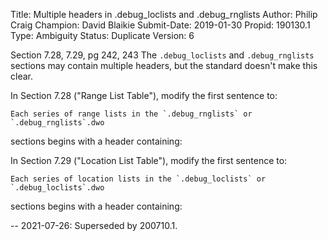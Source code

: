 Title:       Multiple headers in .debug_loclists and .debug_rnglists
Author:      Philip Craig
Champion:    David Blaikie
Submit-Date: 2019-01-30
Propid:      190130.1
Type:        Ambiguity
Status:      Duplicate
Version:     6

Section 7.28, 7.29, pg 242, 243
The `.debug_loclists` and `.debug_rnglists` sections may contain multiple headers, 
but the standard doesn't make this clear.

In Section 7.28 ("Range List Table"), modify the first sentence to:

    Each series of range lists in the `.debug_rnglists` or `.debug_rnglists`.dwo 
sections begins with a header containing:


In Section 7.29 ("Location List Table"), modify the first sentence to:

    Each series of location lists in the `.debug_loclists` or `.debug_loclists`.dwo 
sections begins with a header containing:

--
2021-07-26:  Superseded by 200710.1.

